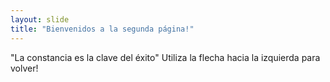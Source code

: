 ```yaml
---
layout: slide
title: "Bienvenidos a la segunda página!"
---
```

"La constancia es la clave del éxito"
Utiliza la flecha hacia la izquierda para volver!
